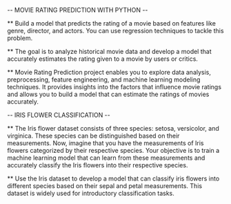 -- MOVIE RATING PREDICTION WITH PYTHON --

**  Build a model that predicts the rating of a movie based on
    features like genre, director, and actors. You can use regression
    techniques to tackle this problem.
    
**  The goal is to analyze historical movie data and develop a model
    that accurately estimates the rating given to a movie by users or
    critics.
    
**  Movie Rating Prediction project enables you to explore data
    analysis, preprocessing, feature engineering, and machine
    learning modeling techniques. It provides insights into the factors
    that influence movie ratings and allows you to build a model that
    can estimate the ratings of movies accurately.
    
--  IRIS FLOWER CLASSIFICATION --

**  The Iris flower dataset consists of three species: setosa, versicolor,
    and virginica. These species can be distinguished based on their
    measurements. Now, imagine that you have the measurements
    of Iris flowers categorized by their respective species. Your
    objective is to train a machine learning model that can learn from
    these measurements and accurately classify the Iris flowers into
    their respective species.

**  Use the Iris dataset to develop a model that can classify iris
    flowers into different species based on their sepal and petal
    measurements. This dataset is widely used for introductory
    classification tasks.
